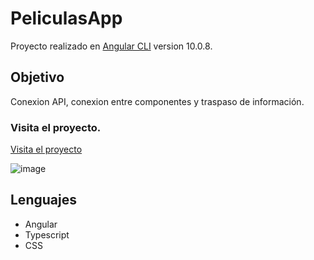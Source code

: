 # PeliculasApp

Proyecto realizado en [Angular CLI](https://github.com/angular/angular-cli) version 10.0.8.

## Objetivo
Conexion API, conexion entre componentes y traspaso de información.

### Visita el proyecto.

[Visita el proyecto](https://cartelerafilms.herokuapp.com/)


![image](https://{cartelerafilms.herokuapp.com/})

## Lenguajes
+ Angular
+ Typescript
+ CSS
